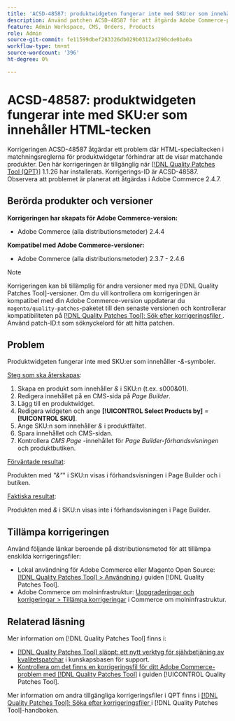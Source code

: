 ```yaml
---
title: 'ACSD-48587: produktwidgeten fungerar inte med SKU:er som innehåller HTML-tecken'
description: Använd patchen ACSD-48587 för att åtgärda Adobe Commerce-problemet där HTML-specialtecken i matchningsreglerna för produktwidgeten förhindrar att de visar matchande produkter.
feature: Admin Workspace, CMS, Orders, Products
role: Admin
source-git-commit: fe11599dbef283326db029b0312ad290cde0ba0a
workflow-type: tm+mt
source-wordcount: '396'
ht-degree: 0%

---
```


# ACSD-48587: produktwidgeten fungerar inte med SKU:er som innehåller HTML-tecken

Korrigeringen ACSD-48587 åtgärdar ett problem där HTML-specialtecken i matchningsreglerna för produktwidgetar förhindrar att de visar matchande produkter. Den här korrigeringen är tillgänglig när [[!DNL Quality Patches Tool (QPT)]](https://experienceleague.adobe.com/en/docs/commerce-knowledge-base/kb/announcements/commerce-announcements/magento-quality-patches-released-new-tool-to-self-serve-quality-patches) 1.1.26 har installerats. Korrigerings-ID är ACSD-48587. Observera att problemet är planerat att åtgärdas i Adobe Commerce 2.4.7.

## Berörda produkter och versioner

**Korrigeringen har skapats för Adobe Commerce-version:**

* Adobe Commerce (alla distributionsmetoder) 2.4.4

**Kompatibel med Adobe Commerce-versioner:**

* Adobe Commerce (alla distributionsmetoder) 2.3.7 - 2.4.6

>[!NOTE]
>
>Korrigeringen kan bli tillämplig för andra versioner med nya [!DNL Quality Patches Tool]-versioner. Om du vill kontrollera om korrigeringen är kompatibel med din Adobe Commerce-version uppdaterar du `magento/quality-patches`-paketet till den senaste versionen och kontrollerar kompatibiliteten på [[!DNL Quality Patches Tool]: Sök efter korrigeringsfiler ](https://experienceleague.adobe.com/tools/commerce-quality-patches/index.html). Använd patch-ID:t som söknyckelord för att hitta patchen.

## Problem

Produktwidgeten fungerar inte med SKU:er som innehåller *-&amp;*-symboler.

<u>Steg som ska återskapas</u>:

1. Skapa en produkt som innehåller *&amp;* i SKU:n (t.ex. s000&amp;01).
1. Redigera innehållet på en CMS-sida på *Page Builder*.
1. Lägg till en produktwidget.
1. Redigera widgeten och ange **[!UICONTROL Select Products by]** = **[!UICONTROL SKU]**.
1. Ange SKU:n som innehåller *&amp;* i produktfältet.
1. Spara innehållet och CMS-sidan.
1. Kontrollera *CMS Page* -innehållet för *Page Builder-förhandsvisningen* och produktbutiken.

<u>Förväntade resultat</u>:

Produkten med *&quot;&amp;&quot;*&quot; i SKU:n visas i förhandsvisningen i Page Builder och i butiken.

<u>Faktiska resultat</u>:

Produkten med *&amp;* i SKU:n visas inte i förhandsvisningen i Page Builder.

## Tillämpa korrigeringen

Använd följande länkar beroende på distributionsmetod för att tillämpa enskilda korrigeringsfiler:

* Lokal användning för Adobe Commerce eller Magento Open Source: [[!DNL Quality Patches Tool] > Användning ](/help/tools/quality-patches-tool/usage.md) i guiden [!DNL Quality Patches Tool].
* Adobe Commerce om molninfrastruktur: [Uppgraderingar och korrigeringar > Tillämpa korrigeringar](https://experienceleague.adobe.com/docs/commerce-cloud-service/user-guide/develop/upgrade/apply-patches.html) i Commerce om molninfrastruktur.

## Relaterad läsning

Mer information om [!DNL Quality Patches Tool] finns i:

* [[!DNL Quality Patches Tool] släppt: ett nytt verktyg för självbetjäning av kvalitetspatchar](https://experienceleague.adobe.com/en/docs/commerce-knowledge-base/kb/announcements/commerce-announcements/magento-quality-patches-released-new-tool-to-self-serve-quality-patches) i kunskapsbasen för support.
* [Kontrollera om det finns en korrigeringsfil för ditt Adobe Commerce-problem med  [!DNL Quality Patches Tool]](/help/tools/quality-patches-tool/patches-available-in-qpt/check-patch-for-magento-issue-with-magento-quality-patches.md) i guiden [!UICONTROL Quality Patches Tool].


Mer information om andra tillgängliga korrigeringsfiler i QPT finns i [[!DNL Quality Patches Tool]: Söka efter korrigeringsfiler ](https://experienceleague.adobe.com/tools/commerce-quality-patches/index.html) i [!DNL Quality Patches Tool]-handboken.
